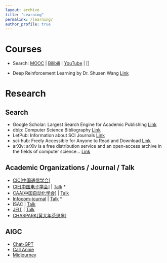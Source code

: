 ```yaml
---
layout: archive
title: "Learning"
permalink: /learning/
author_profile: true
---
```


Courses
======
* Search: [MOOC](https://www.icourse163.org/) &#124; [Bilibili](https://www.bilibili.com/) &#124; [YouTube](https://www.youtube.com/) &#124; []

* Deep Reinforcement Learning by Dr. Shusen Wang [Link](https://github.com/wangshusen/DRL)

Research
======
Search
------
* Google Scholar: Largest Search Engine for Academic Publishing [Link](https://scholar.google.com/)
* dblp: Computer Science Bibliography [Link](https://dblp.org/)
* LetPub: Information about SCI Journals [Link](http://www.letpub.com.cn/index.php?page=journalapp)
* sci-hub: Freely Accessible for Anyone to Read and Download [Link](https://sci-hub.se/)
* arXiv: arXiv is a free distribution service and an open-access archive in the fields of computer science... [Link](https://arxiv.org/)

Academic Organizations / Journal / Talk
------
* [CIC[中国通信学会]](https://www.china-cic.cn/web/home/index)
* [CIE[中国电子学会]](https://cietest.yesky.com/) &#124; [Talk](https://space.bilibili.com/1454682866/channel/series) *
* [CAA[中国自动化学会]](http://www.caa.org.cn/) &#124; [Talk](https://space.bilibili.com/516719758/video?tid=0&pn=3&keyword=&order=pubdate)
* [Infocom-journal](http://www.infocomm-journal.com/qkq/CN/jcim/home.shtml) &#124; [Talk](https://space.bilibili.com/581486599?spm_id_from=333.337.search-card.all.click) *
* ISAC &#124; [Talk](https://space.bilibili.com/628306392?spm_id_from=333.337.search-card.all.click)
* [JEIT](https://jeit.ac.cn/) &#124; [Talk](https://space.bilibili.com/1554640901?spm_id_from=333.337.search-card.all.click)
* [CHASPARK[黄大年茶思屋]](https://www.chaspark.com/#/home)

AIGC
------
* [Chat-GPT](https://openai.com/gpt-4)
* [Call Annie](https://callannie.ai/call)
* [Midjourney](https://www.midjourney.com/home/?callbackUrl=%2Fapp%2F)